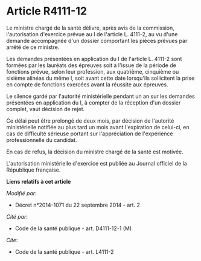 # Article R4111-12

Le ministre chargé de la santé délivre, après avis de la commission, l'autorisation d'exercice prévue au I de l'article L.
4111-2, au vu d'une demande accompagnée d'un dossier comportant les pièces prévues par arrêté de ce ministre. 

Les demandes présentées en application du I de l'article L. 4111-2 sont formées par les lauréats des épreuves soit à l'issue
de la période de fonctions prévue, selon leur profession, aux quatrième, cinquième ou sixième alinéas du même I, soit avant
cette date lorsqu'ils sollicitent la prise en compte de fonctions exercées avant la réussite aux épreuves. 

Le silence gardé par l'autorité ministérielle pendant un an sur les demandes présentées en application du I, à compter de la
réception d'un dossier complet, vaut décision de rejet. 

Ce délai peut être prolongé de deux mois, par décision de l'autorité ministérielle notifiée au plus tard un mois avant
l'expiration de celui-ci, en cas de difficulté sérieuse portant sur l'appréciation de l'expérience professionnelle du
candidat. 

En cas de refus, la décision du ministre chargé de la santé est motivée. 

L'autorisation ministérielle d'exercice est publiée au Journal officiel de la République française.

**Liens relatifs à cet article**

_Modifié par_:

  - Décret n°2014-1071 du 22 septembre 2014 - art. 2

_Cité par_:

  - Code de la santé publique - art. D4111-12-1 (M)

_Cite_:

  - Code de la santé publique - art. L4111-2
